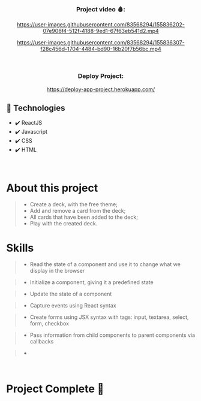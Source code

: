 <div align="center" display:"flex">


### Project video 🩸:


https://user-images.githubusercontent.com/83568294/155836202-07e906f4-512f-4188-9ed1-67f63eb541d2.mp4

https://user-images.githubusercontent.com/83568294/155836307-f28c456d-1704-4484-bd90-16b20f7b56bc.mp4

<br>

### Deploy Project:
https://deploy-app-project.herokuapp.com/

</div>

## 🚀 Technologies
 - ✔️ ReactJS
 - ✔️ Javascript
 - ✔️ CSS
 - ✔️ HTML

 <br>

 # About this project
 > - Create a deck, with the free theme;
 > - Add and remove a card from the deck;
 > - All cards that have been added to the deck;
 > - Play with the created deck.

# Skills
> - Read the state of a component and use it to change what we display in the browser

> - Initialize a component, giving it a predefined state

> - Update the state of a component

> - Capture events using React syntax

> - Create forms using JSX syntax with tags: input, textarea, select, form, checkbox

> - Pass information from child components to parent components via callbacks

> - 

 <br>

 # Project Complete 🔪
